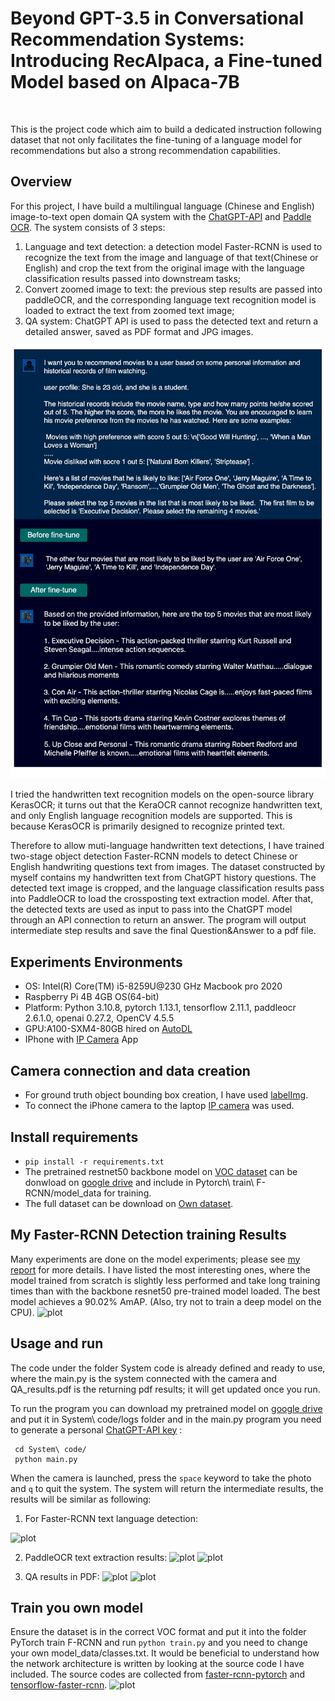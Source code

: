 # Beyond GPT-3.5 in Conversational Recommendation Systems: Introducing RecAlpaca, a Fine-tuned Model based on Alpaca-7B

<br />

This is the project code which aim to build a dedicated instruction following dataset that not only facilitates the fine-tuning of a language model for recommendations but also a strong recommendation capabilities.

## Overview

For this project, I have build a multilingual language (Chinese and English) image-to-text open domain QA system with the [ChatGPT-API](https://openai.com/blog/introducing-chatgpt-and-whisper-apis) and [Paddle OCR](https://github.com/PaddlePaddle/PaddleOCR). The system consists of 3 steps:
 1. Language and text detection: a detection model Faster-RCNN is used to recognize the text from the image and language of that text(Chinese or English) and crop the text from the original image with the language classification results passed into downstream tasks;
 2. Convert zoomed image to text: the previous step results are passed into paddleOCR, and the corresponding language text recognition model is loaded to extract the text from zoomed text image;
 3. QA system: ChatGPT API is used to pass the detected text and return a detailed answer, saved as PDF format and JPG images.

![plot](./imgs/Flowchart.jpg)

I tried the handwritten text recognition models on the open-source library KerasOCR; it turns out that the KeraOCR cannot recognize handwritten text, and only English language recognition models are supported. This is because KerasOCR is primarily designed to recognize printed text. 

Therefore to allow muti-language handwritten text detections, I have trained two-stage object detection Faster-RCNN models to detect Chinese or English handwriting questions text from images. The dataset constructed by myself contains my handwritten text from ChatGPT history questions. The detected text image is cropped, and the language classification results pass into PaddleOCR to load the crossposting text extraction model. After that, the detected texts are used as input to pass into the ChatGPT model through an API connection to return an answer. The program will output intermediate step results and save the final Question&Answer to a pdf file. 

## Experiments Environments
 - OS: Intel(R) Core(TM) i5-8259U@230 GHz Macbook pro 2020
 - Raspberry Pi 4B 4GB OS(64-bit)
 - Platform: Python 3.10.8, pytorch 1.13.1, tensorflow 2.11.1, paddleocr 2.6.1.0, openai 0.27.2, OpenCV 4.5.5
 - GPU:A100-SXM4-80GB hired on [AutoDL](https://www.autodl.com/home)
 - IPhone with [IP Camera](https://github.com/shenyaocn/IP-Camera-Bridge) App

## Camera connection and data creation
 - For ground truth object bounding box creation, I have used [labelImg](https://github.com/heartexlabs/labelImg).
 - To connect the iPhone camera to the laptop [IP camera](https://github.com/shenyaocn/IP-Camera-Bridge) was used.
 
## Install requirements
 - ```pip install -r requirements.txt```
 - The pretrained restnet50 backbone model on [VOC dataset](http://host.robots.ox.ac.uk/pascal/VOC/voc2007/) can be donwload on [google drive](https://drive.google.com/drive/folders/1bBdFgyOmAyaZJotF_79pKl8VIXhYggee?usp=sharing) and include in Pytorch\ train\ F-RCNN/model_data for training.
 - The full dataset can be download on [Own dataset](https://drive.google.com/drive/folders/1d7Cq-iJxVMWsWlyYrQ-pGN5UGvLxXnRg?usp=sharing).

## My Faster-RCNN Detection training Results
Many experiments are done on the model experiments; please see [my report](./report/report.md) for more details. I have listed the most interesting ones, where the model trained from scratch is slightly less performed and take long training times than with the backbone resnet50 pre-trained model loaded. The best model achieves a 90.02% AmAP. (Also, try not to train a deep model on the CPU).
![plot](./report/compare.png)

## Usage and run
The code under the folder System code is already defined and ready to use, where the main.py is the system connected with the camera and QA_results.pdf is the returning pdf results; it will get updated once you run.

To run the program you can download my pretrained model on [google drive](https://drive.google.com/drive/folders/1bBdFgyOmAyaZJotF_79pKl8VIXhYggee?usp=sharing) and put it in System\ code/logs folder and in the main.py program you need to generate a personal [ChatGPT-API key](https://openai.com/blog/introducing-chatgpt-and-whisper-apis) :
```
 cd System\ code/
 python main.py
```
When the camera is launched, press the ```space``` keyword to take the photo and ```q``` to quit the system.
The system will return the intermediate results, the results will be similar as following:
 1. For Faster-RCNN text language detection:
 
 ![plot](./Images/combine.png)

 2. PaddleOCR text extraction results:
 ![plot](./Images/paddleChinese.png)
 ![plot](./Images/paddleEnglish.png)

 3. QA results in PDF:
 ![plot](./Images/ChineseDoc.png)
 ![plot](./Images/EnglishDoc.png)

 ## Train you own model
Ensure the dataset is in the correct VOC format and put it into the folder PyTorch train F-RCNN and run ```python train.py``` and you need to change your own model_data/classes.txt. It would be beneficial to understand how the network architecture is written by looking at the source code I have included. The source codes are collected from [faster-rcnn-pytorch](https://github.com/bubbliiiing/faster-rcnn-pytorch) and [tensorflow-faster-rcnn](https://github.com/endernewton/tf-faster-rcnn).
![plot](./Images/FRCNN.png)

